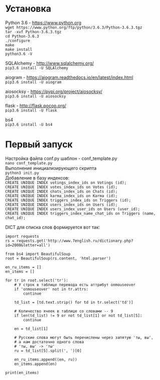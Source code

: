 # Установка
Python 3.6 - https://www.python.org</br>
```wget https://www.python.org/ftp/python/3.6.3/Python-3.6.3.tgz```</br>
```tar -xvf Python-3.6.3.tgz```</br>
```cd Python-3.6.3```</br>
```./configure```</br>
```make```</br>
```make install```</br>
```python3.6 -V```</br>

SQLAlchemy - http://www.sqlalchemy.org/</br>
```pip3.6 install -U SQLAlchemy```

aiogram - https://aiogram.readthedocs.io/en/latest/index.html</br>
```pip3.6 install -U aiogram```

aiosocksy - https://pypi.org/project/aiosocksy/</br>
```pip3.6 install -U aiosocksy```

flask - http://flask.pocoo.org/</br>
```pip3.6 install -U flask```

bs4</br>
```pip3.6 install -U bs4```

# Первый запуск
Настройка файла conf.py шаблон - conf_template.py</br>
```nano conf_template.py```</br>
Выполнение инициализирующего скрипта</br>
```python3 init.py```</br>
Добавление в базу индексов:</br>
```CREATE UNIQUE INDEX votings_index_ids on Votings (id);```</br>
```CREATE UNIQUE INDEX votes_index_ids on Votes (id);```</br>
```CREATE UNIQUE INDEX chats_index_ids on Chats (id);```</br>
```CREATE UNIQUE INDEX karma_index_ids on Karma (id);```</br>
```CREATE UNIQUE INDEX triggers_index_ids on Triggers (id);```</br>
```CREATE UNIQUE INDEX users_index_ids on Users (id);```</br>
```CREATE UNIQUE INDEX users_index_user_ids on Users (user_id);```</br>
```CREATE UNIQUE INDEX triggers_index_name_chat_ids on Triggers (name, chat_id);```</br>

DICT для списка слов формируется вот так:</br>
```
import requests
rs = requests.get('http://www.7english.ru/dictionary.php?id=2000&letter=all')

from bs4 import BeautifulSoup
root = BeautifulSoup(rs.content, 'html.parser')

en_ru_items = []
en_items = []

for tr in root.select('tr'):
    # У строк в таблице перевода есть аттрибут onmouseover
    if 'onmouseover' not in tr.attrs:
        continue

    td_list = [td.text.strip() for td in tr.select('td')]

    # Количество ячеек в таблице со словами -- 9
    if len(td_list) != 9 or not td_list[1] or not td_list[5]:
        continue

    en = td_list[1]

    # Русские слова могут быть перечислены через запятую 'ты, вы',
    # а нам достаточно одного слова
    # 'ты, вы' -> 'ты'
    ru = td_list[5].split(', ')[0]

    en_ru_items.append((en, ru))
    en_items.append(en)

print(en_items)
```
